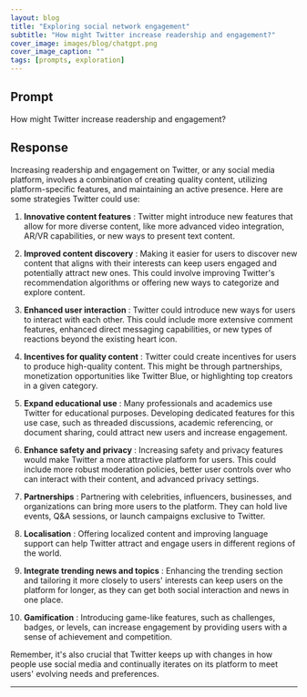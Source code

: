 ```yaml
---
layout: blog
title: "Exploring social network engagement"
subtitle: "How might Twitter increase readership and engagement?"
cover_image: images/blog/chatgpt.png
cover_image_caption: ""
tags: [prompts, exploration]
---
```


## Prompt

How might Twitter increase readership and engagement?

## Response

Increasing readership and engagement on Twitter, or any social media platform, involves a combination of creating quality content, utilizing platform-specific features, and maintaining an active presence. Here are some strategies Twitter could use:

1.  **Innovative content features** : Twitter might introduce new features that allow for more diverse content, like more advanced video integration, AR/VR capabilities, or new ways to present text content.


2.  **Improved content discovery** : Making it easier for users to discover new content that aligns with their interests can keep users engaged and potentially attract new ones. This could involve improving Twitter's recommendation algorithms or offering new ways to categorize and explore content.


3.  **Enhanced user interaction** : Twitter could introduce new ways for users to interact with each other. This could include more extensive comment features, enhanced direct messaging capabilities, or new types of reactions beyond the existing heart icon.


4.  **Incentives for quality content** : Twitter could create incentives for users to produce high-quality content. This might be through partnerships, monetization opportunities like Twitter Blue, or highlighting top creators in a given category.


5.  **Expand educational use** : Many professionals and academics use Twitter for educational purposes. Developing dedicated features for this use case, such as threaded discussions, academic referencing, or document sharing, could attract new users and increase engagement.


6.  **Enhance safety and privacy** : Increasing safety and privacy features would make Twitter a more attractive platform for users. This could include more robust moderation policies, better user controls over who can interact with their content, and advanced privacy settings.


7.  **Partnerships** : Partnering with celebrities, influencers, businesses, and organizations can bring more users to the platform. They can hold live events, Q&A sessions, or launch campaigns exclusive to Twitter.


8.  **Localisation** : Offering localized content and improving language support can help Twitter attract and engage users in different regions of the world.


9.  **Integrate trending news and topics** : Enhancing the trending section and tailoring it more closely to users' interests can keep users on the platform for longer, as they can get both social interaction and news in one place.


10.  **Gamification** : Introducing game-like features, such as challenges, badges, or levels, can increase engagement by providing users with a sense of achievement and competition.



Remember, it's also crucial that Twitter keeps up with changes in how people use social media and continually iterates on its platform to meet users' evolving needs and preferences.



---
